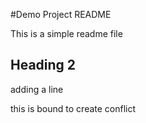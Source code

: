 #Demo Project README

This is a simple readme file

## Heading 2

adding a line

this is bound to create conflict
